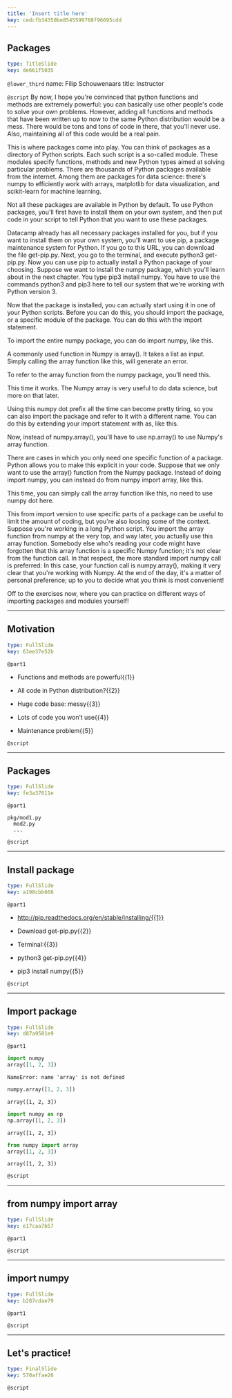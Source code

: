 ```yaml
---
title: 'Insert title here'
key: cedcfb34350be8545599768f96695cdd
---
```


## Packages

```yaml
type: TitleSlide
key: de661f5035
```

`@lower_third`
name: Filip Schouwenaars
title: Instructor

`@script`
By now, I hope you're convinced that python functions and methods are extremely powerful: you can basically use other people's code to solve your own problems. However, adding all functions and methods that have been written up to now to the same Python distribution would be a mess. There would be tons and tons of code in there, that you'll never use. Also, maintaining all of this code would be a real pain.

This is where packages come into play. You can think of packages as a directory of Python scripts. Each such script is a so-called module. These modules specify functions, methods and new Python types aimed at solving particular problems. There are thousands of Python packages available from the internet. Among them are packages for data science: there's numpy to efficiently work with arrays, matplotlib for data visualization, and scikit-learn for machine learning.

Not all these packages are available in Python by default. To use Python packages, you'll first have to install them on your own system, and then put code in your script to tell Python that you want to use these packages.

Datacamp already has all necessary packages installed for you, but if you want to install them on your own system, you'll want to use pip, a package maintenance system for Python. If you go to this URL, you can download the file get-pip.py. Next, you go to the terminal, and execute python3 get-pip.py. Now you can use pip to actually install a Python package of your choosing. Suppose we want to install the numpy package, which you'll learn about in the next chapter. You type pip3 install numpy. You have to use the commands python3 and pip3 here to tell our system that we're working with Python version 3.

Now that the package is installed, you can actually start using it in one of your Python scripts. Before you can do this, you should import the package, or a specific module of the package. You can do this with the import statement.

To import the entire numpy package, you can do import numpy, like this.

A commonly used function in Numpy is array(). It takes a list as input. Simply calling the array function like this, will generate an error.

To refer to the array function from the numpy package, you'll need this.

This time it works. The Numpy array is very useful to do data science, but more on that later.

Using this numpy dot prefix all the time can become pretty tiring, so you can also import the package and refer to it with a different name. You can do this by extending your import statement with as, like this.

Now, instead of numpy.array(), you'll have to use np.array() to use Numpy's array function.

There are cases in which you only need one specific function of a package. Python allows you to make this explicit in your code. Suppose that we only want to use the array() function from the Numpy package. Instead of doing import numpy, you can instead do from numpy import array, like this.

This time, you can simply call the array function like this, no need to use numpy dot here.

This from import version to use specific parts of a package can be useful to limit the amount of coding, but you're also loosing some of the context. Suppose you're working in a long Python script. You import the array function from numpy at the very top, and way later, you actually use this array function. Somebody else who's reading your code might have forgotten that this array function is a specific Numpy function; it's not clear from the function call. In that respect, the more standard import numpy call is preferred: In this case, your function call is numpy.array(), making it very clear that you're working with Numpy. At the end of the day, it's a matter of personal preference; up to you to decide what you think is most convenient!

Off to the exercises now, where you can practice on different ways of importing packages and modules yourself!

---

## Motivation

```yaml
type: FullSlide
key: 63ee37e52b
```

`@part1`
- Functions and methods are powerful{{1}}

- All code in Python distribution?{{2}}

- Huge code base: messy{{3}}

- Lots of code you won’t use{{4}}

- Maintenance problem{{5}}



`@script`


---

## Packages

```yaml
type: FullSlide
key: fe3a37611e
```

`@part1`
```out
pkg/mod1.py
  mod2.py
  ...
```



`@script`


---

## Install package

```yaml
type: FullSlide
key: a198cbb666
```

`@part1`
- http://pip.readthedocs.org/en/stable/installing/{{1}}

- Download get-pip.py{{2}}

- Terminal:{{3}}

- python3 get-pip.py{{4}}

- pip3 install numpy{{5}}



`@script`


---

## Import package

```yaml
type: FullSlide
key: d87a9581e9
```

`@part1`
```py
import numpy
array([1, 2, 3])
```

```out
NameError: name 'array' is not defined
```

```py
numpy.array([1, 2, 3])
```

```out
array([1, 2, 3])
```

```py
import numpy as np
np.array([1, 2, 3])
```

```out
array([1, 2, 3])
```

```py
from numpy import array
array([1, 2, 3])
```

```out
array([1, 2, 3])
```

`@script`


---

## from numpy import array

```yaml
type: FullSlide
key: e17caa7b57
```

`@part1`


`@script`


---

## import numpy

```yaml
type: FullSlide
key: b287cdae79
```

`@part1`


`@script`


---

## Let's practice!

```yaml
type: FinalSlide
key: 570affae26
```

`@script`
